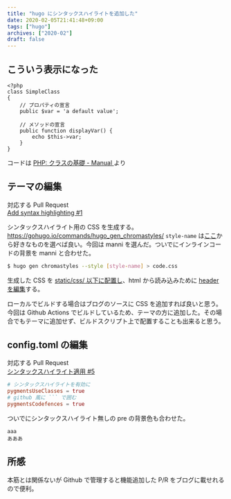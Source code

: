 ```yaml
---
title: "hugo にシンタックスハイライトを追加した"
date: 2020-02-05T21:41:48+09:00
tags: ["hugo"]
archives: ["2020-02"]
draft: false
---
```

## こういう表示になった
```simple.php
<?php
class SimpleClass
{
    // プロパティの宣言
    public $var = 'a default value';

    // メソッドの宣言
    public function displayVar() {
        echo $this->var;
    }
}
```
コードは [PHP: クラスの基礎 - Manual ](https://www.php.net/manual/ja/language.oop5.basic.php) より

## テーマの編集

対応する Pull Request  
[Add syntax highlighting #1](https://github.com/tbsmcd/hugo-xmin/pull/1)

シンタックスハイライト用の CSS を生成する。https://gohugo.io/commands/hugo_gen_chromastyles/
`style-name` は[ここ](https://xyproto.github.io/splash/docs/longer/index.html)から好きなものを選べば良い。今回は manni を選んだ。ついでにインラインコードの背景を manni と合わせた。
```bash
$ hugo gen chromastyles --style [style-name] > code.css
```

生成した CSS を [static/css/ 以下に配置し](https://github.com/tbsmcd/hugo-xmin/pull/1/files#diff-8b819c8434b56b4e51f882d264ee6fbe)、html から読み込みために [header を編集](https://github.com/tbsmcd/hugo-xmin/pull/1/files#diff-8ab16b2cae0b26a574b75e8e5c19e378)する。

ローカルでビルドする場合はブログのソースに CSS を追加すれば良いと思う。今回は Github Actions でビルドしているため、テーマの方に追加した。その場合でもテーマに追加せず、ビルドスクリプト上で配置することも出来ると思う。

## config.toml の編集

対応する Pull Request  
[シンタックスハイライト適用 #5](https://github.com/tbsmcd/tbsmcd.github.io/pull/5)

```toml
# シンタックスハイライトを有効に
pygmentsUseClasses = true
# github 風に ``` で囲む
pygmentsCodefences = true
```

ついでにシンタックスハイライト無しの pre の背景色も合わせた。

```
aaa
あああ
```
  
## 所感

本筋とは関係ないが Github で管理すると機能追加した P/R をブログに載せれるので便利。

